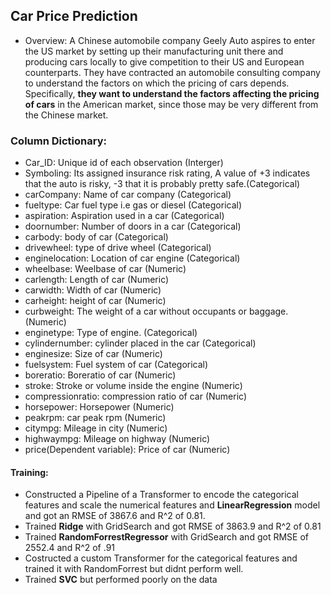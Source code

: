 ## Car Price Prediction
- Overview: A Chinese automobile company Geely Auto aspires to enter the US market by setting up their manufacturing unit there and producing cars locally to give competition to their US and European counterparts. They have contracted an automobile consulting company to understand the factors on which the pricing of cars depends. Specifically, **they want to understand the factors affecting the pricing of cars** in the American market, since those may be very different from the Chinese market.


### Column Dictionary:
- Car_ID: Unique id of each observation (Interger)		
- Symboling: Its assigned insurance risk rating, A value of +3 indicates that the auto is risky, -3 that it is probably pretty safe.(Categorical) 		
- carCompany: Name of car company (Categorical)		
- fueltype: Car fuel type i.e gas or diesel (Categorical)		
- aspiration: Aspiration used in a car (Categorical)		
- doornumber: Number of doors in a car (Categorical)		
- carbody: body of car (Categorical)		
- drivewheel: type of drive wheel (Categorical)		
- enginelocation: Location of car engine (Categorical)		
- wheelbase: Weelbase of car (Numeric)		
- carlength: Length of car (Numeric)		
- carwidth: Width of car (Numeric)		
- carheight: height of car (Numeric)		
- curbweight: The weight of a car without occupants or baggage. (Numeric)
- enginetype: Type of engine. (Categorical)		
- cylindernumber: cylinder placed in the car (Categorical)		
- enginesize: Size of car (Numeric)		
- fuelsystem: Fuel system of car (Categorical)		
- boreratio: Boreratio of car (Numeric)		
- stroke: Stroke or volume inside the engine (Numeric)		
- compressionratio: compression ratio of car (Numeric)		
- horsepower: Horsepower (Numeric)		
- peakrpm: car peak rpm (Numeric)		
- citympg: Mileage in city (Numeric)		
- highwaympg: Mileage on highway (Numeric)		
- price(Dependent variable): Price of car (Numeric)		


#### Training:
- Constructed a Pipeline of a Transformer to encode the categorical features and scale the numerical features and **LinearRegression** model and got an RMSE of 3867.6 and R^2 of 0.81.
- Trained **Ridge** with GridSearch and got RMSE of 3863.9 and R^2 of 0.81
- Trained **RandomForrestRegressor** with GridSearch and got RMSE of 2552.4 and R^2 of .91
- Costructed a custom Transformer for the categorical features and trained it with RandomForrest but didnt perform well.
- Trained **SVC** but performed poorly on the data